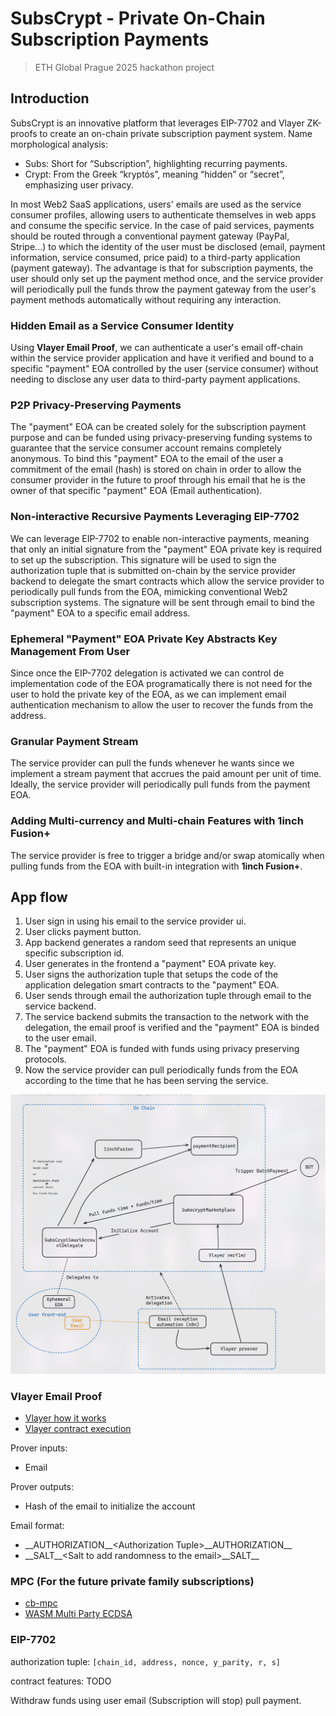 # SubsCrypt - Private On-Chain Subscription Payments
> ETH Global Prague 2025 hackathon project

## Introduction
SubsCrypt is an innovative platform that leverages EIP-7702 and Vlayer ZK-proofs to create an on-chain private subscription payment system. Name morphological analysis:
   - Subs: Short for “Subscription”, highlighting recurring payments.
   - Crypt: From the Greek “kryptós”, meaning “hidden” or “secret”, emphasizing user privacy.

In most Web2 SaaS applications, users' emails are used as the service consumer profiles, allowing users to authenticate themselves in web apps and consume the specific service. In the case of paid services, payments should be routed through a conventional payment gateway (PayPal, Stripe...) to which the identity of the user must be disclosed (email, payment information, service consumed, price paid) to a third-party application (payment gateway). The advantage is that for subscription payments, the user should only set up the payment method once, and the service provider will periodically pull the funds throw the payment gateway from the user's payment methods automatically without requiring any interaction.

### Hidden Email as a Service Consumer Identity
Using **Vlayer Email Proof**, we can authenticate a user's email off-chain within the service provider application and have it verified and bound to a specific "payment" EOA controlled by the user (service consumer) without needing to disclose any user data to third-party payment applications.

### P2P Privacy-Preserving Payments
The "payment" EOA can be created solely for the subscription payment purpose and can be funded using privacy-preserving funding systems to guarantee that the service consumer  account remains completely anonymous. To bind this "payment" EOA to the email of the user a commitment of the email (hash) is stored on chain in order to allow the consumer provider in the future to proof through his email that he is the owner of that specific "payment" EOA (Email authentication).

### Non-interactive Recursive Payments Leveraging EIP-7702
We can leverage EIP-7702 to enable non-interactive payments, meaning that only an initial signature from the "payment" EOA private key is required to set up the subscription. This signature will be used to sign the authorization tuple that is submitted on-chain by the service provider backend to delegate the smart contracts which allow the service provider to periodically pull funds from the EOA, mimicking conventional Web2 subscription systems. The signature will be sent through email to bind the "payment" EOA to a specific email address.

### Ephemeral "Payment" EOA Private Key Abstracts Key Management From User
Since once the EIP-7702 delegation is activated we can control de implementation code of the EOA programatically there is not need for the user to hold the private key of the EOA, as we can implement email authentication mechanism to allow the user to recover the funds from the address.

### Granular Payment Stream
The service provider can pull the funds whenever he wants since we implement a stream payment that accrues the paid amount per unit of time. Ideally, the service provider will periodically pull funds from the payment EOA.

### Adding Multi-currency and Multi-chain Features with 1inch Fusion+
The service provider is free to trigger a bridge and/or swap atomically when pulling funds from the EOA with built-in integration with **1inch Fusion+**.


## App flow
1. User sign in using his email to the service provider ui.
2. User clicks payment button.
3. App backend generates a random seed that represents an unique specific subscription id.
4. User generates in the frontend a "payment" EOA private key.
5. User signs the authorization tuple that setups the code of the application delegation smart contracts to the "payment" EOA.
6. User sends through email the authorization tuple through email to the service backend.
7. The service backend submits the transaction to the network with the delegation, the email proof is verified and the "payment" EOA is binded to the user email.
8. The "payment" EOA is funded with funds using privacy preserving protocols.
9. Now the service provider can pull periodically funds from the EOA according to the time that he has been serving the service.

![System Schema](img/system-schema.png)


### Vlayer Email Proof
- [Vlayer how it works](https://book.vlayer.xyz/getting-started/how-it-works.html)
- [Vlayer contract execution](https://book.vlayer.xyz/getting-started/how-it-works.html#vlayer-contract-execution)

Prover inputs:
- Email

Prover outputs:
- Hash of the email to initialize the account

Email format:
-  \_\_AUTHORIZATION\_\_\<Authorization Tuple\>\_\_AUTHORIZATION\_\_
-  \_\_SALT\_\_\<Salt to add randomness to the email\>\_\_SALT\_\_

### MPC (For the future private family subscriptions)
- [cb-mpc](https://github.com/coinbase/cb-mpc)
- [WASM Multi Party ECDSA](https://github.com/CoinFabrik/wasm-multi-party-ecdsa)


### EIP-7702 
authorization tuple: `[chain_id, address, nonce, y_parity, r, s]`

contract features: TODO

Withdraw funds using user email (Subscription will stop)
pull payment.
